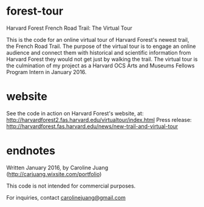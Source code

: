 # forest-tour
Harvard Forest French Road Trail: The Virtual Tour

This is the code for an online virtual tour of Harvard Forest's newest trail, the French Road Trail.
The purpose of the virtual tour is to engage an online audience and connect them with historical and scientific
information from Harvard Forest they would not get just by walking the trail. The virtual tour is the culmination
of my project as a Harvard OCS Arts and Museums Fellows Program Intern in January 2016.

# website
See the code in action on Harvard Forest's website, at: http://harvardforest2.fas.harvard.edu/virtualtour/index.html
Press release: http://harvardforest.fas.harvard.edu/news/new-trail-and-virtual-tour

# endnotes
Written January 2016, by Caroline Juang (http://carjuang.wixsite.com/portfolio)

This code is not intended for commercial purposes.

For inquiries, contact carolinejuang@gmail.com
